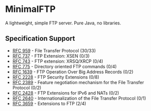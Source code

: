 # MinimalFTP
A lightweight, simple FTP server. Pure Java, no libraries.

## Specification Support
* [RFC 959](https://tools.ietf.org/html/rfc959) - File Transfer Protocol (30/33)
* [RFC 737](https://tools.ietf.org/html/rfc737) - FTP Extension: XSEN (0/3)
* [RFC 743](https://tools.ietf.org/html/rfc743) - FTP extension: XRSQ/XRCP (0/4)
* [RFC 775](https://tools.ietf.org/html/rfc775) - Directory oriented FTP commands (0/4)
* [RFC 1639](https://tools.ietf.org/html/rfc1639) - FTP Operation Over Big Address Records (0/2)
* [RFC 2228](https://tools.ietf.org/html/rfc2228) - FTP Security Extensions (0/8)
* [RFC 2389](https://tools.ietf.org/html/rfc2389) - Feature negotiation mechanism for the File Transfer Protocol (0/2)
* [RFC 2428](https://tools.ietf.org/html/rfc2428) - FTP Extensions for IPv6 and NATs (0/2)
* [RFC 2640](https://tools.ietf.org/html/rfc2640) - Internationalization of the File Transfer Protocol (0/1)
* [RFC 3659](https://tools.ietf.org/html/rfc3659) - Extensions to FTP (2/4)
